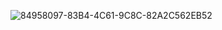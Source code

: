 ![84958097-83B4-4C61-9C8C-82A2C562EB52](https://user-images.githubusercontent.com/94035945/141096019-9b8ee190-0afc-413a-aa36-88c7f0010f2a.jpeg)
